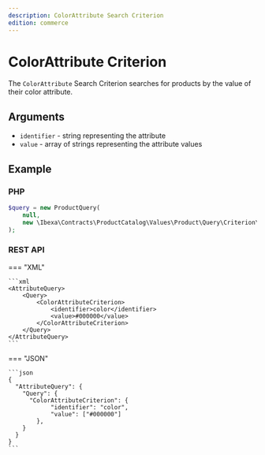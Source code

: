 ```yaml
---
description: ColorAttribute Search Criterion
edition: commerce
---
```


# ColorAttribute Criterion

The `ColorAttribute` Search Criterion searches for products by the value of their color attribute.

## Arguments

- `identifier` - string representing the attribute
- `value` - array of strings representing the attribute values

## Example

### PHP

``` php
$query = new ProductQuery(
    null,
    new \Ibexa\Contracts\ProductCatalog\Values\Product\Query\Criterion\ColorAttribute('color', ['#FF0000'])
);
```

### REST API

=== "XML"

    ```xml
    <AttributeQuery>
        <Query>
            <ColorAttributeCriterion>
                <identifier>color</identifier>
                <value>#000000</value>
            </ColorAttributeCriterion>
        </Query>
    </AttributeQuery>
    ```

=== "JSON"

    ```json
    {
      "AttributeQuery": {
        "Query": {
          "ColorAttributeCriterion": {
                "identifier": "color",
                "value": ["#000000"]
            },
        }
      }
    }
    ```